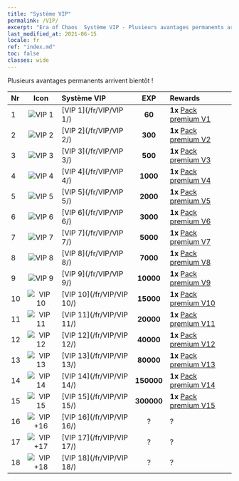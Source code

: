 ```yaml
---
title: "Système VIP"
permalink: /VIP/
excerpt: "Era of Chaos  Système VIP - Plusieurs avantages permanents arrivent bientôt !"
last_modified_at: 2021-06-15
locale: fr
ref: "index.md"
toc: false
classes: wide
---
```


  Plusieurs avantages permanents arrivent bientôt !

  |  Nr  | Icon | Système VIP | EXP | Rewards |
  |:-----|:----:|:------------|:---:|:--------|
  | 1 | ![VIP 1](/images/x/chatPri_vipLv1.png) | [VIP 1](/fr/VIP/VIP 1/) | **60** | **1x** [Pack premium V1](/ItemsFR/con_1297/) |
  | 2 | ![VIP 2](/images/x/chatPri_vipLv2.png) | [VIP 2](/fr/VIP/VIP 2/) | **300** | **1x** [Pack premium V2](/ItemsFR/con_1298/) |
  | 3 | ![VIP 3](/images/x/chatPri_vipLv3.png) | [VIP 3](/fr/VIP/VIP 3/) | **500** | **1x** [Pack premium V3](/ItemsFR/con_1299/) |
  | 4 | ![VIP 4](/images/x/chatPri_vipLv4.png) | [VIP 4](/fr/VIP/VIP 4/) | **1000** | **1x** [Pack premium V4](/ItemsFR/con_1300/) |
  | 5 | ![VIP 5](/images/x/chatPri_vipLv5.png) | [VIP 5](/fr/VIP/VIP 5/) | **2000** | **1x** [Pack premium V5](/ItemsFR/con_1301/) |
  | 6 | ![VIP 6](/images/x/chatPri_vipLv6.png) | [VIP 6](/fr/VIP/VIP 6/) | **3000** | **1x** [Pack premium V6](/ItemsFR/con_1302/) |
  | 7 | ![VIP 7](/images/x/chatPri_vipLv7.png) | [VIP 7](/fr/VIP/VIP 7/) | **5000** | **1x** [Pack premium V7](/ItemsFR/con_1303/) |
  | 8 | ![VIP 8](/images/x/chatPri_vipLv8.png) | [VIP 8](/fr/VIP/VIP 8/) | **7000** | **1x** [Pack premium V8](/ItemsFR/con_1304/) |
  | 9 | ![VIP 9](/images/x/chatPri_vipLv9.png) | [VIP 9](/fr/VIP/VIP 9/) | **10000** | **1x** [Pack premium V9](/ItemsFR/con_1305/) |
  | 10 | ![VIP 10](/images/x/chatPri_vipLv10.png) | [VIP 10](/fr/VIP/VIP 10/) | **15000** | **1x** [Pack premium V10](/ItemsFR/con_1306/) |
  | 11 | ![VIP 11](/images/x/chatPri_vipLv11.png) | [VIP 11](/fr/VIP/VIP 11/) | **20000** | **1x** [Pack premium V11](/ItemsFR/con_1307/) |
  | 12 | ![VIP 12](/images/x/chatPri_vipLv12.png) | [VIP 12](/fr/VIP/VIP 12/) | **40000** | **1x** [Pack premium V12](/ItemsFR/con_1308/) |
  | 13 | ![VIP 13](/images/x/chatPri_vipLv13.png) | [VIP 13](/fr/VIP/VIP 13/) | **80000** | **1x** [Pack premium V13](/ItemsFR/con_1309/) |
  | 14 | ![VIP 14](/images/x/chatPri_vipLv14.png) | [VIP 14](/fr/VIP/VIP 14/) | **150000** | **1x** [Pack premium V14](/ItemsFR/con_1310/) |
  | 15 | ![VIP 15](/images/x/chatPri_vipLv15.png) | [VIP 15](/fr/VIP/VIP 15/) | **300000** | **1x** [Pack premium V15](/ItemsFR/con_1311/) |
  | 16 | ![VIP +16](/images/x/chatPri_vipLv16.png) | [VIP 16](/fr/VIP/VIP 16/) | ? | ? |
  | 17 | ![VIP +17](/images/x/chatPri_vipLv17.png) | [VIP 17](/fr/VIP/VIP 17/) | ? | ? |
  | 18 | ![VIP +18](/images/x/chatPri_vipLv18.png) | [VIP 18](/fr/VIP/VIP 18/) | ? | ? |
